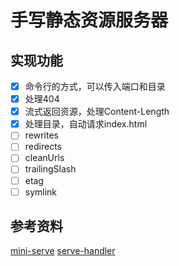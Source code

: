 # 手写静态资源服务器

## 实现功能

- [x] 命令行的方式，可以传入端口和目录
- [x] 处理404
- [x] 流式返回资源，处理Content-Length
- [x] 处理目录，自动请求index.html
- [ ] rewrites
- [ ] redirects
- [ ] cleanUrls
- [ ] trailingSlash
- [ ] etag
- [ ] symlink

## 参考资料

[mini-serve](https://github.com/shfshanyue/mini-code/tree/master/code/serve)
[serve-handler](https://github.com/vercel/serve-handler)
